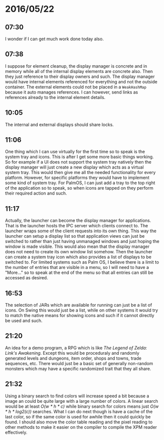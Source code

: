 # 2016/05/22

## 07:30

I wonder if I can get much work done today also.

## 07:38

I suppose for element cleanup, the display manager is concrete and in memory
while all of the internal display elements are concrete also. Then they just
reference to their display owners and such. The display manager would have
internal elements referenced for everything and not the outside container. The
external elements could not be placed in a `WeakHashMap` because it auto
manages references. I can however, send links as references already to the
internal element details.

## 10:05

The internal and external displays should share locks.

## 11:06

One thing which I can use virtually for the first time so to speak is the
system tray and icons. This is after I get some more basic things working. So
for example if a UI does not support the system tray natively then the
display manager will just create a new display which acts as a virtual
system tray. This would then give me all the needed functionality for every
platform. However, for specific platforms they would have to implement some
kind of system tray. For PalmOS, I can just add a tray to the top right of
the application so to speak, so when icons are tapped on they perform their
required action and such.

## 11:17

Actually, the launcher can become the display manager for applications. That is
the launcher hosts the IPC server which clients connect to. The launcher wraps
some of the client requests into its own thing. This way the launcher can setup
a display list so that application views can just be switched to rather than
just having unmanaged windows and just hoping the window is made visible. This
would also mean that the display manager does not need to create its own
window list somehow. Then the launcher can create a system tray icon which
also provides a list of displays to be switched to. For limited systems such
as Palm OS, I believe there is a limit to the number of entries that are
visible in a menu, so I will need to have a "More..." so to speak at the end
of the menu so that all entries can still be accessed as desired.

## 16:53

The selection of JARs which are available for running can just be a list of
icons. On Swing this would just be a list, while on other systems it would try
to match the native means for showing icons and such if it cannot directly be
used and such.

## 21:20

An idea for a demo program, a RPG which is like _The Legend of Zelda:_
_Link's Awakening_. Except this would be proceduraly and randomly generated
levels and dungeons, item order, shops and towns, trade sequences, etc. There
would just be a basic set of generally non-random monsters which may have
a specific randomized trait that they all share.

## 21:32

Using a binary search to find colors will increase speed a bit because a image
an could be quite large with a large number of colors. A linear search would
be at least _O(w * h * c)_ while binary search for colors means just
_O(w * h * log2(c))_ searches. What I can do next though is have a cache of
the last color, so if the same color is used for awhile then it could quickly
be found. I should also move the color table reading and the pixel reading
to other methods to make it easier on the compiler to compile the XPM reader
effectively.


